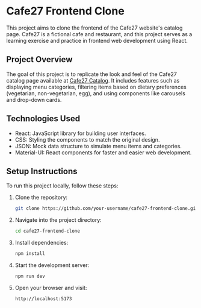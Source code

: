 # Cafe27 Frontend Clone

This project aims to clone the frontend of the Cafe27 website's catalog page. Cafe27 is a fictional cafe and restaurant, and this project serves as a learning exercise and practice in frontend web development using React.

## Project Overview

The goal of this project is to replicate the look and feel of the Cafe27 catalog page available at [Cafe27 Catalog](https://cafe27.in/catalog/8546). It includes features such as displaying menu categories, filtering items based on dietary preferences (vegetarian, non-vegetarian, egg), and using components like carousels and drop-down cards.

## Technologies Used

- React: JavaScript library for building user interfaces.
- CSS: Styling the components to match the original design.
- JSON: Mock data structure to simulate menu items and categories.
- Material-UI: React components for faster and easier web development.

## Setup Instructions

To run this project locally, follow these steps:

1. Clone the repository:

   ```bash
   git clone https://github.com/your-username/cafe27-frontend-clone.git
   ```

2. Navigate into the project directory:

   ```bash
   cd cafe27-frontend-clone
   ```

3. Install dependencies:

   ```bash
   npm install
   ```

4. Start the development server:

   ```bash
   npm run dev
   ```

5. Open your browser and visit:
   ```url
   http://localhost:5173
   ```
